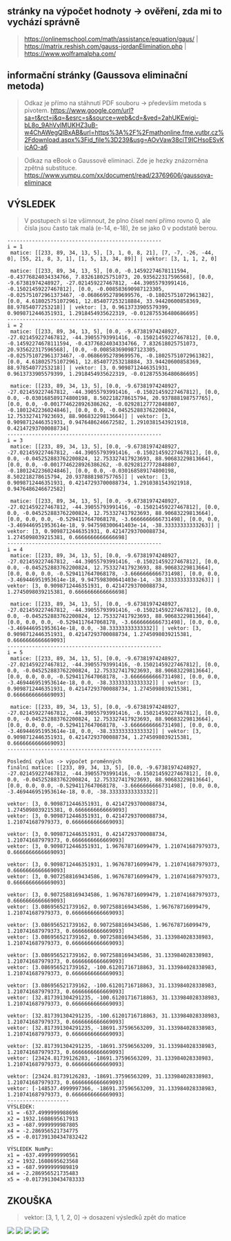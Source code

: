 ## stránky na výpočet hodnoty -> ověření, zda mi to vychází správně
>https://onlinemschool.com/math/assistance/equation/gaus/ | https://matrix.reshish.com/gauss-jordanElimination.php | https://www.wolframalpha.com/

## informační stránky (Gaussova eliminační metoda)
>Odkaz je přímo na stáhnutí PDF souboru -> především metoda s pivotem.
>https://www.google.com/url?sa=t&rct=j&q=&esrc=s&source=web&cd=&ved=2ahUKEwigi-bL8o_9AhVyIMUKHZ3uB-w4ChAWegQIBxAB&url=https%3A%2F%2Fmathonline.fme.vutbr.cz%2Fdownload.aspx%3Fid_file%3D239&usg=AOvVaw38ciT9ICHsoESvKicAO-a6

>Odkaz na eBook o Gaussově eliminaci. Zde je hezky znázorněna zpětná substituce.
>https://www.yumpu.com/xx/document/read/23769606/gaussova-eliminace

## VÝSLEDEK
>V postupech si lze všimnout, že plno čísel není přímo rovno 0, ale čísla jsou často tak malá (e-14, e-18), že se jako 0 v podstatě berou.
```
--------------------------------------------------
i = 1
 matice: [[233, 89, 34, 13, 5], [3, 1, 0, 8, 21], [7, -7, -26, -44, 0], [55, 21, 8, 3, 1], [1, 5, 13, 34, 89]] | vektor: [3, 1, 1, 2, 0]

 matice: [[233, 89, 34, 13, 5], [0.0, -0.14592274678111594, -0.43776824034334766, 7.832618025751073, 20.935622317596568], [0.0, -9.67381974248927, -27.021459227467812, -44.39055793991416, -0.15021459227467812], [0.0, -0.008583690987123305, -0.025751072961373467, -0.06866952789699576, -0.18025751072961382], [0.0, 4.618025751072961, 12.854077253218884, 33.94420600858369, 88.97854077253218]] | vektor: [3, 0.9613733905579399, 0.9098712446351931, 1.2918454935622319, -0.012875536480686695]
--------------------------------------------------
i = 2
 matice: [[233, 89, 34, 13, 5], [0.0, -9.67381974248927, -27.021459227467812, -44.39055793991416, -0.15021459227467812], [0.0, -0.14592274678111594, -0.43776824034334766, 7.832618025751073, 20.935622317596568], [0.0, -0.008583690987123305, -0.025751072961373467, -0.06866952789699576, -0.18025751072961382], [0.0, 4.618025751072961, 12.854077253218884, 33.94420600858369, 88.97854077253218]] | vektor: [3, 0.9098712446351931, 0.9613733905579399, 1.2918454935622319, -0.012875536480686695]

 matice: [[233, 89, 34, 13, 5], [0.0, -9.67381974248927, -27.021459227467812, -44.39055793991416, -0.15021459227467812], [0.0, 0.0, -0.030168589174800198, 8.502218278615794, 20.937888198757765], [0.0, 0.0, -0.0017746228926386262, -0.02928127772848807, -0.1801242236024846], [0.0, 0.0, -0.045252883762200824, 12.753327417923693, 88.90683229813664]] | vektor: [3, 0.9098712446351931, 0.9476486246672582, 1.2910381543921918, 0.42147293700088734]
--------------------------------------------------
i = 3
 matice: [[233, 89, 34, 13, 5], [0.0, -9.67381974248927, -27.021459227467812, -44.39055793991416, -0.15021459227467812], [0.0, 0.0, -0.045252883762200824, 12.753327417923693, 88.90683229813664], [0.0, 0.0, -0.0017746228926386262, -0.02928127772848807, -0.1801242236024846], [0.0, 0.0, -0.030168589174800198, 8.502218278615794, 20.937888198757765]] | vektor: [3, 0.9098712446351931, 0.42147293700088734, 1.2910381543921918, 0.9476486246672582]

 matice: [[233, 89, 34, 13, 5], [0.0, -9.67381974248927, -27.021459227467812, -44.39055793991416, -0.15021459227467812], [0.0, 0.0, -0.045252883762200824, 12.753327417923693, 88.90683229813664], [0.0, 0.0, 0.0, -0.5294117647068178, -3.6666666666731498], [0.0, 0.0, -3.469446951953614e-18, 9.947598300641403e-14, -38.33333333333263]] | vektor: [3, 0.9098712446351931, 0.42147293700088734, 1.2745098039215381, 0.6666666666666698]
--------------------------------------------------
i = 4
 matice: [[233, 89, 34, 13, 5], [0.0, -9.67381974248927, -27.021459227467812, -44.39055793991416, -0.15021459227467812], [0.0, 0.0, -0.045252883762200824, 12.753327417923693, 88.90683229813664], [0.0, 0.0, 0.0, -0.5294117647068178, -3.6666666666731498], [0.0, 0.0, -3.469446951953614e-18, 9.947598300641403e-14, -38.33333333333263]] | vektor: [3, 0.9098712446351931, 0.42147293700088734, 1.2745098039215381, 0.6666666666666698]

 matice: [[233, 89, 34, 13, 5], [0.0, -9.67381974248927, -27.021459227467812, -44.39055793991416, -0.15021459227467812], [0.0, 0.0, -0.045252883762200824, 12.753327417923693, 88.90683229813664], [0.0, 0.0, 0.0, -0.5294117647068178, -3.6666666666731498], [0.0, 0.0, -3.469446951953614e-18, 0.0, -38.33333333333332]] | vektor: [3, 0.9098712446351931, 0.42147293700088734, 1.2745098039215381, 0.6666666666669093]
--------------------------------------------------
i = 5
 matice: [[233, 89, 34, 13, 5], [0.0, -9.67381974248927, -27.021459227467812, -44.39055793991416, -0.15021459227467812], [0.0, 0.0, -0.045252883762200824, 12.753327417923693, 88.90683229813664], [0.0, 0.0, 0.0, -0.5294117647068178, -3.6666666666731498], [0.0, 0.0, -3.469446951953614e-18, 0.0, -38.33333333333332]] | vektor: [3, 0.9098712446351931, 0.42147293700088734, 1.2745098039215381, 0.6666666666669093]

 matice: [[233, 89, 34, 13, 5], [0.0, -9.67381974248927, -27.021459227467812, -44.39055793991416, -0.15021459227467812], [0.0, 0.0, -0.045252883762200824, 12.753327417923693, 88.90683229813664], [0.0, 0.0, 0.0, -0.5294117647068178, -3.6666666666731498], [0.0, 0.0, -3.469446951953614e-18, 0.0, -38.33333333333332]] | vektor: [3, 0.9098712446351931, 0.42147293700088734, 1.2745098039215381, 0.6666666666669093]
--------------------------------------------------

Poslední cyklus -> výpočet proměnných
finální matice: [[233, 89, 34, 13, 5], [0.0, -9.67381974248927, -27.021459227467812, -44.39055793991416, -0.15021459227467812], [0.0, 0.0, -0.045252883762200824, 12.753327417923693, 88.90683229813664], [0.0, 0.0, 0.0, -0.5294117647068178, -3.6666666666731498], [0.0, 0.0, -3.469446951953614e-18, 0.0, -38.33333333333332]]

vektor: [3, 0.9098712446351931, 0.42147293700088734, 1.2745098039215381, 0.6666666666669093]
vektor: [3, 0.9098712446351931, 0.42147293700088734, 1.210741687979373, 0.6666666666669093]

vektor: [3, 0.9098712446351931, 0.42147293700088734, 1.210741687979373, 0.6666666666669093]
vektor: [3, 0.9098712446351931, 1.967678716099479, 1.210741687979373, 0.6666666666669093]

vektor: [3, 0.9098712446351931, 1.967678716099479, 1.210741687979373, 0.6666666666669093]
vektor: [3, 0.9072588169434586, 1.967678716099479, 1.210741687979373, 0.6666666666669093]

vektor: [3, 0.9072588169434586, 1.967678716099479, 1.210741687979373, 0.6666666666669093]
vektor: [3.086956521739162, 0.9072588169434586, 1.967678716099479, 1.210741687979373, 0.6666666666669093]

vektor: [3.086956521739162, 0.9072588169434586, 1.967678716099479, 1.210741687979373, 0.6666666666669093]
vektor: [3.086956521739162, 0.9072588169434586, 31.133984028338983, 1.210741687979373, 0.6666666666669093]

vektor: [3.086956521739162, 0.9072588169434586, 31.133984028338983, 1.210741687979373, 0.6666666666669093]
vektor: [3.086956521739162, -100.61201716718863, 31.133984028338983, 1.210741687979373, 0.6666666666669093]

vektor: [3.086956521739162, -100.61201716718863, 31.133984028338983, 1.210741687979373, 0.6666666666669093]
vektor: [32.817391304291235, -100.61201716718863, 31.133984028338983, 1.210741687979373, 0.6666666666669093]

vektor: [32.817391304291235, -100.61201716718863, 31.133984028338983, 1.210741687979373, 0.6666666666669093]
vektor: [32.817391304291235, -18691.37596563209, 31.133984028338983, 1.210741687979373, 0.6666666666669093]

vektor: [32.817391304291235, -18691.37596563209, 31.133984028338983, 1.210741687979373, 0.6666666666669093]
vektor: [23424.81739126283, -18691.37596563209, 31.133984028338983, 1.210741687979373, 0.6666666666669093]

vektor: [23424.81739126283, -18691.37596563209, 31.133984028338983, 1.210741687979373, 0.6666666666669093]
vektor: [-148537.4999997366, -18691.37596563209, 31.133984028338983, 1.210741687979373, 0.6666666666669093]
--------------------
VÝSLEDEK:
x1 = -637.4999999988696
x2 = 1932.1608695617913
x3 = -687.9999999987805
x4 = -2.286956521734775
x5 = -0.017391304347832422
 
VÝSLEDEK NumPy:
x1 = -637.4999999990561
x2 = 1932.1608695623568
x3 = -687.9999999989819
x4 = -2.286956521735483
x5 = -0.01739130434783333

```

## ZKOUŠKA
>vektor: [3, 1, 1, 2, 0] -> dosazení výsledků zpět do matice
<img src='https://github.com/jmoravec01/NUM/blob/master/zkouska/1.png'/>
<img src='https://github.com/jmoravec01/NUM/blob/master/zkouska/2.png'/>
<img src='https://github.com/jmoravec01/NUM/blob/master/zkouska/3.png'/>
<img src='https://github.com/jmoravec01/NUM/blob/master/zkouska/4.png'/>
<img src='https://github.com/jmoravec01/NUM/blob/master/zkouska/5.png'/>